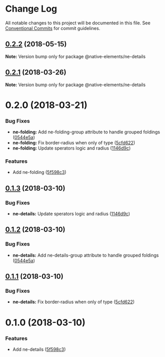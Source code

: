 # Change Log

All notable changes to this project will be documented in this file.
See [Conventional Commits](https://conventionalcommits.org) for commit guidelines.

<a name="0.2.2"></a>
## [0.2.2](https://github.com/equinusocio/native-elements/tree/master/elements/ne-details/compare/@native-elements/ne-details@0.2.1...@native-elements/ne-details@0.2.2) (2018-05-15)




**Note:** Version bump only for package @native-elements/ne-details

<a name="0.2.1"></a>
## [0.2.1](https://github.com/equinusocio/native-elements/tree/master/elements/ne-details/compare/@native-elements/ne-details@0.2.0...@native-elements/ne-details@0.2.1) (2018-03-26)




**Note:** Version bump only for package @native-elements/ne-details

<a name="0.2.0"></a>
# 0.2.0 (2018-03-21)


### Bug Fixes

* **ne-folding:** Add ne-folding-group attribute to handle grouped foldings ([0544e5a](https://github.com/equinusocio/native-elements/tree/master/elements/ne-details/commit/0544e5a))
* **ne-folding:** Fix border-radius when only of type ([5cfd622](https://github.com/equinusocio/native-elements/tree/master/elements/ne-details/commit/5cfd622))
* **ne-folding:** Update sperators logic and radius ([1146d9c](https://github.com/equinusocio/native-elements/tree/master/elements/ne-details/commit/1146d9c))


### Features

* Add ne-folding ([5f598c3](https://github.com/equinusocio/native-elements/tree/master/elements/ne-details/commit/5f598c3))




<a name="0.1.3"></a>
## [0.1.3](https://github.com/equinusocio/native-elements/tree/master/elements/ne-details/compare/@native-elements/ne-details@0.1.2...@native-elements/ne-details@0.1.3) (2018-03-10)


### Bug Fixes

* **ne-details:** Update sperators logic and radius ([1146d9c](https://github.com/equinusocio/native-elements/tree/master/elements/ne-details/commit/1146d9c))




<a name="0.1.2"></a>
## [0.1.2](https://github.com/equinusocio/native-elements/tree/master/elements/ne-details/compare/@native-elements/ne-details@0.1.1...@native-elements/ne-details@0.1.2) (2018-03-10)


### Bug Fixes

* **ne-details:** Add ne-details-group attribute to handle grouped foldings ([0544e5a](https://github.com/equinusocio/native-elements/tree/master/elements/ne-details/commit/0544e5a))




<a name="0.1.1"></a>
## [0.1.1](https://github.com/equinusocio/native-elements/tree/master/elements/ne-details/compare/@native-elements/ne-details@0.1.0...@native-elements/ne-details@0.1.1) (2018-03-10)


### Bug Fixes

* **ne-details:** Fix border-radius when only of type ([5cfd622](https://github.com/equinusocio/native-elements/tree/master/elements/ne-details/commit/5cfd622))




<a name="0.1.0"></a>
# 0.1.0 (2018-03-10)


### Features

* Add ne-details ([5f598c3](https://github.com/equinusocio/native-elements/tree/master/elements/ne-details/commit/5f598c3))
